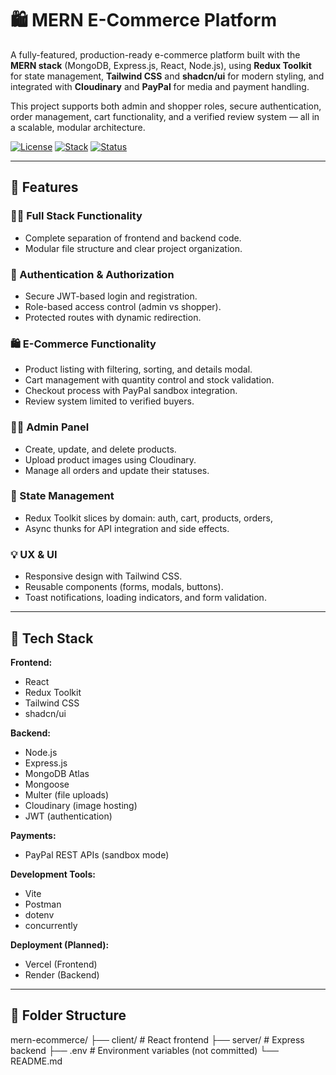 # 🛍️ MERN E-Commerce Platform

A fully-featured, production-ready e-commerce platform built with the **MERN stack** (MongoDB, Express.js, React, Node.js), using **Redux Toolkit** for state management, **Tailwind CSS** and **shadcn/ui** for modern styling, and integrated with **Cloudinary** and **PayPal** for media and payment handling.

This project supports both admin and shopper roles, secure authentication, order management, cart functionality, and a verified review system — all in a scalable, modular architecture.

[![License](https://img.shields.io/badge/license-MIT-blue.svg)](LICENSE)
[![Stack](https://img.shields.io/badge/stack-MERN-blueviolet)]()
[![Status](https://img.shields.io/badge/status-In_Progress-yellow)]()

---

## 🚀 Features

### 👨‍💻 Full Stack Functionality
- Complete separation of frontend and backend code.
- Modular file structure and clear project organization.

### 🔐 Authentication & Authorization
- Secure JWT-based login and registration.
- Role-based access control (admin vs shopper).
- Protected routes with dynamic redirection.

### 🛍️ E-Commerce Functionality
- Product listing with filtering, sorting, and details modal.
- Cart management with quantity control and stock validation.
- Checkout process with PayPal sandbox integration.
- Review system limited to verified buyers.

### 👩‍💼 Admin Panel
- Create, update, and delete products.
- Upload product images using Cloudinary.
- Manage all orders and update their statuses.

### 💾 State Management
- Redux Toolkit slices by domain: auth, cart, products, orders,
- Async thunks for API integration and side effects.

### 💡 UX & UI
- Responsive design with Tailwind CSS.
- Reusable components (forms, modals, buttons).
- Toast notifications, loading indicators, and form validation.

---

## 🧰 Tech Stack

**Frontend:**
- React
- Redux Toolkit
- Tailwind CSS
- shadcn/ui

**Backend:**
- Node.js
- Express.js
- MongoDB Atlas
- Mongoose
- Multer (file uploads)
- Cloudinary (image hosting)
- JWT (authentication)

**Payments:**
- PayPal REST APIs (sandbox mode)

**Development Tools:**
- Vite
- Postman
- dotenv
- concurrently

**Deployment (Planned):**
- Vercel (Frontend)
- Render (Backend)

---

## 📁 Folder Structure

mern-ecommerce/
├── client/ # React frontend
├── server/ # Express backend
├── .env # Environment variables (not committed)
└── README.md
